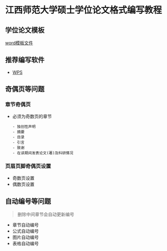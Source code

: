 # 江西师范大学硕士学位论文格式编写教程
## 学位论文模板
[word模板文件](./JXNU_master_essay_template.docx)
## 推荐编写软件
- [WPS](https://www.wps.cn/)
## 奇偶页等问题
### 章节奇偶页
- 必须为奇数页的章节
  ```shell
  - 独创性声明
  - 摘要
  - 目录
  - 引言
  - 致谢
  - 在读期间发表论文(著)及科研情况
  ```
### 页眉页脚奇偶页设置
- 奇数页设置
- 偶数页设置

## 自动编号等问题
> 删除中间章节会自动更新编号
- 章节自动编号
- 公式自动编号
- 图片自动编号
- 表格自动编号
